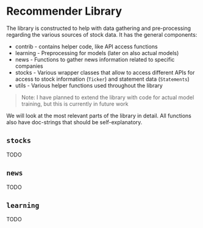 # Recommender Library

The library is constructed to help with data gathering and pre-processing regarding the various sources of stock data. It has the general components:

* contrib - contains helper code, like API access functions
* learning - Preprocessing for models (later on also actual models)
* news - Functions to gather news information related to specific companies
* stocks - Various wrapper classes that allow to access different APIs for access to stock information (`Ticker`) and statement data (`Statements`)
* utils - Various helper functions used throughout the library

> Note: I have planned to extend the library with code for actual model training, but this is currently in future work

We will look at the most relevant parts of the library in detail. All functions also have doc-strings that should be self-explanatory.

## `stocks`

TODO

## `news`

TODO

## `learning`

TODO
